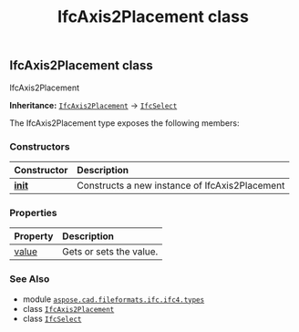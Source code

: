 ﻿---
title: IfcAxis2Placement class
second_title: Aspose.CAD for Python via .NET API References
description: 
type: docs
weight: 100
url: /python-net/aspose.cad.fileformats.ifc.ifc4.types/ifcaxis2placement/
is_root: false
---

## IfcAxis2Placement class

IfcAxis2Placement



**Inheritance:** [`IfcAxis2Placement`](/cad/python-net/aspose.cad.fileformats.ifc.ifc4.types/ifcaxis2placement) → 
[`IfcSelect`](/cad/python-net/aspose.cad.fileformats.ifc/ifcselect)



The IfcAxis2Placement type exposes the following members:

### Constructors
| Constructor | Description |
| :- | :- |
| [__init__](/cad/python-net/aspose.cad.fileformats.ifc.ifc4.types/ifcaxis2placement/__init__/#) | Constructs a new instance of IfcAxis2Placement |


### Properties
| Property | Description |
| :- | :- |
| [value](/cad/python-net/aspose.cad.fileformats.ifc.ifc4.types/ifcaxis2placement/value) | Gets or sets the value. |



### See Also
* module [`aspose.cad.fileformats.ifc.ifc4.types`](..)
* class [`IfcAxis2Placement`](/cad/python-net/aspose.cad.fileformats.ifc.ifc4.types/ifcaxis2placement)
* class [`IfcSelect`](/cad/python-net/aspose.cad.fileformats.ifc/ifcselect)
